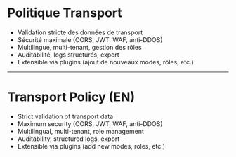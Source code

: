 # Politique Transport

- Validation stricte des données de transport
- Sécurité maximale (CORS, JWT, WAF, anti-DDOS)
- Multilingue, multi-tenant, gestion des rôles
- Auditabilité, logs structurés, export
- Extensible via plugins (ajout de nouveaux modes, rôles, etc.)

---

# Transport Policy (EN)

- Strict validation of transport data
- Maximum security (CORS, JWT, WAF, anti-DDOS)
- Multilingual, multi-tenant, role management
- Auditability, structured logs, export
- Extensible via plugins (add new modes, roles, etc.)
